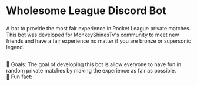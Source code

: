 <h1 align="left">Wholesome League Discord Bot</h1>

###

<p align="left">A bot to provide the most fair experience in Rocket League private matches. This bot was developed for MonkeyShinesTv's community to meet new friends and have a fair experience no matter if you are bronze or supersonic legend.</p>

###

<h2 align="left"></h2>

###

<p align="left">🎯 Goals: The goal of developing this bot is allow everyone to have fun in random private matches by making the experience as fair as possible.<br>🎲 Fun fact:</p>

###

<h2 align="left"></h2>

###

<div align="left">
</div>

###
